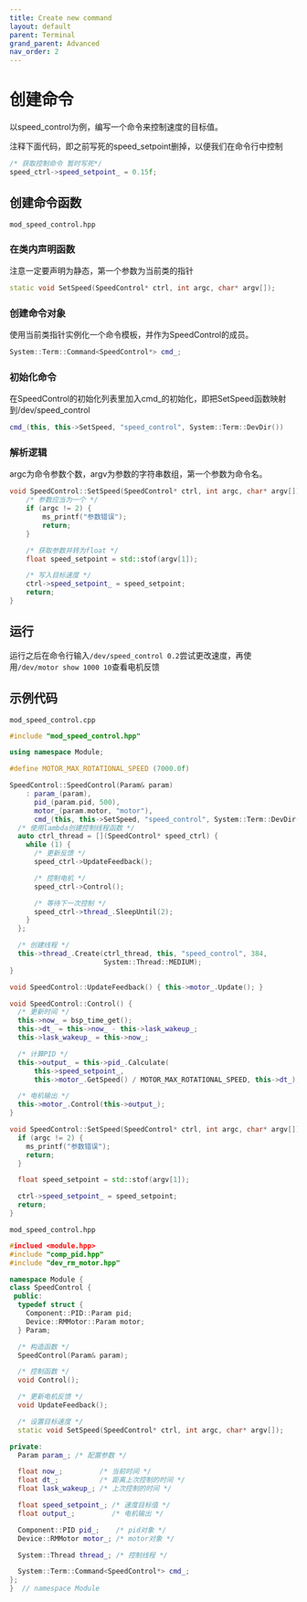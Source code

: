 ```yaml
---
title: Create new command
layout: default
parent: Terminal
grand_parent: Advanced
nav_order: 2
---
```


# 创建命令

以speed_control为例，编写一个命令来控制速度的目标值。

注释下面代码，即之前写死的speed_setpoint删掉，以便我们在命令行中控制

```c++
/* 获取控制命令 暂时写死*/
speed_ctrl->speed_setpoint_ = 0.15f;
```

## 创建命令函数

 `mod_speed_control.hpp`

### 在类内声明函数

注意一定要声明为静态，第一个参数为当前类的指针

```c++
static void SetSpeed(SpeedControl* ctrl, int argc, char* argv[]);
```

### 创建命令对象

使用当前类指针实例化一个命令模板，并作为SpeedControl的成员。

```c++
System::Term::Command<SpeedControl*> cmd_;
```

### 初始化命令

在SpeedControl的初始化列表里加入cmd_的初始化，即把SetSpeed函数映射到/dev/speed_control

```c++
cmd_(this, this->SetSpeed, "speed_control", System::Term::DevDir())
```

### 解析逻辑

argc为命令参数个数，argv为参数的字符串数组，第一个参数为命令名。

```c++
void SpeedControl::SetSpeed(SpeedControl* ctrl, int argc, char* argv[]) {
    /* 参数应当为一个 */
    if (argc != 2) {
        ms_printf("参数错误");
        return;
    }

    /* 获取参数并转为float */
    float speed_setpoint = std::stof(argv[1]);

    /* 写入目标速度 */
    ctrl->speed_setpoint_ = speed_setpoint;
    return;
}
```

## 运行

运行之后在命令行输入`/dev/speed_control 0.2`尝试更改速度，再使用`/dev/motor show 1000 10`查看电机反馈

## 示例代码

`mod_speed_control.cpp`

```c++
#include "mod_speed_control.hpp"

using namespace Module;

#define MOTOR_MAX_ROTATIONAL_SPEED (7000.0f)

SpeedControl::SpeedControl(Param& param)
    : param_(param),
      pid_(param.pid, 500),
      motor_(param.motor, "motor"),
      cmd_(this, this->SetSpeed, "speed_control", System::Term::DevDir()) {
  /* 使用lambda创建控制线程函数 */
  auto ctrl_thread = [](SpeedControl* speed_ctrl) {
    while (1) {
      /* 更新反馈 */
      speed_ctrl->UpdateFeedback();

      /* 控制电机 */
      speed_ctrl->Control();

      /* 等待下一次控制 */
      speed_ctrl->thread_.SleepUntil(2);
    }
  };

  /* 创建线程 */
  this->thread_.Create(ctrl_thread, this, "speed_control", 384,
                       System::Thread::MEDIUM);
}

void SpeedControl::UpdateFeedback() { this->motor_.Update(); }

void SpeedControl::Control() {
  /* 更新时间 */
  this->now_ = bsp_time_get();
  this->dt_ = this->now_ - this->lask_wakeup_;
  this->lask_wakeup_ = this->now_;

  /* 计算PID */
  this->output_ = this->pid_.Calculate(
      this->speed_setpoint_,
      this->motor_.GetSpeed() / MOTOR_MAX_ROTATIONAL_SPEED, this->dt_);

  /* 电机输出 */
  this->motor_.Control(this->output_);
}

void SpeedControl::SetSpeed(SpeedControl* ctrl, int argc, char* argv[]) {
  if (argc != 2) {
    ms_printf("参数错误");
    return;
  }

  float speed_setpoint = std::stof(argv[1]);

  ctrl->speed_setpoint_ = speed_setpoint;
  return;
}

```

`mod_speed_control.hpp`

```c++
#inclued <module.hpp>
#include "comp_pid.hpp"
#include "dev_rm_motor.hpp"

namespace Module {
class SpeedControl {
 public:
  typedef struct {
    Component::PID::Param pid;
    Device::RMMotor::Param motor;
  } Param;

  /* 构造函数 */
  SpeedControl(Param& param);

  /* 控制函数 */
  void Control();

  /* 更新电机反馈 */
  void UpdateFeedback();

  /* 设置目标速度 */
  static void SetSpeed(SpeedControl* ctrl, int argc, char* argv[]);

private:
  Param param_; /* 配置参数 */

  float now_;         /* 当前时间 */
  float dt_;          /* 距离上次控制的时间 */
  float lask_wakeup_; /* 上次控制的时间 */

  float speed_setpoint_; /* 速度目标值 */
  float output_;         /* 电机输出 */

  Component::PID pid_;    /* pid对象 */
  Device::RMMotor motor_; /* motor对象 */

  System::Thread thread_; /* 控制线程 */

  System::Term::Command<SpeedControl*> cmd_;
};
}  // namespace Module

```
